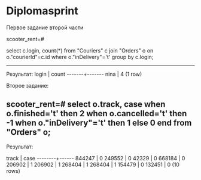 # Diplomasprint
Первое задание второй части

scooter_rent=# 

select c.login, count(*) from "Couriers" c join "Orders" o on o."courierId"=c.id where o."inDelivery"='t' group by c.login;

--------------------------------------------- 
 Результат:
 login | count
-------+-------
 nina  |     4
(1 row)



Второе задание:

scooter_rent=# 
select o.track, case when o.finished='t' then 2 when o.cancelled='t' then -1 when o."inDelivery"='t' then 1 else 0 end from "Orders" o;
-----------------------


Результат:

 track  | case
--------+------
 844247 |    0
 249552 |    0
  42329 |    0
 668184 |    0
 206902 |    1
 206902 |    1
 268404 |    1
 268404 |    1
 154479 |    0
 132451 |    0
(10 rows)
